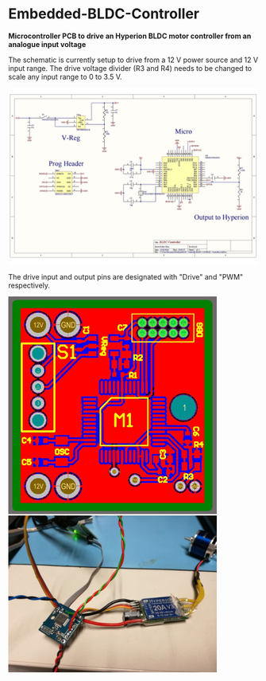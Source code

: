# Embedded-BLDC-Controller

**Microcontroller PCB to drive an Hyperion BLDC motor controller from an analogue input voltage**

The schematic is currently setup to drive from a 12 V power source and 12 V input range. The drive voltage divider (R3 and R4) needs to be changed to scale any input range to 0 to 3.5 V.

<img src="https://github.com/IanGlass/Embedded-BLDC-Controller/blob/master/Circuit_Schematics/BLDC_Controller_Schematic.jpg" width="700">

The drive input and output pins are designated with "Drive" and "PWM" respectively.

<img src="https://github.com/IanGlass/Embedded-BLDC-Controller/blob/master/Circuit_Schematics/BLDC_Controller_PCB.JPG" width="420">
<img src="https://github.com/IanGlass/Embedded-BLDC-Controller/blob/master/Circuit_Schematics/BLDC_Image.jpg" width="420"> 